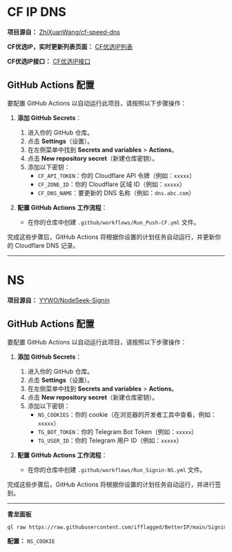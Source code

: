 # CF IP DNS

**项目源自：** [ZhiXuanWang/cf-speed-dns](https://github.com/ZhiXuanWang/cf-speed-dns)

**CF优选IP，实时更新列表页面：** [CF优选IP列表](https://ip.164746.xyz)

**CF优选IP接口：** [CF优选IP接口](https://ip.164746.xyz/ipTop.html)

## GitHub Actions 配置

要配置 GitHub Actions 以自动运行此项目，请按照以下步骤操作：

1. **添加 GitHub Secrets**：
   1. 进入你的 GitHub 仓库。
   2. 点击 **Settings**（设置）。
   3. 在左侧菜单中找到 **Secrets and variables** > **Actions**。
   4. 点击 **New repository secret**（新建仓库密钥）。
   5. 添加以下密钥：
      - `CF_API_TOKEN`：你的 Cloudflare API 令牌（例如：`xxxxx`）
      - `CF_ZONE_ID`：你的 Cloudflare 区域 ID（例如：`xxxxx`）
      - `CF_DNS_NAME`：要更新的 DNS 名称（例如：`dns.abc.com`）

2. **配置 GitHub Actions 工作流程**：
   - 在你的仓库中创建 `.github/workflows/Run_Push-CF.yml` 文件。

完成这些步骤后，GitHub Actions 将根据你设置的计划任务自动运行，并更新你的 Cloudflare DNS 记录。

---

# NS

**项目源自：** [YYWO/NodeSeek-Signin](https://github.com/YYWO/NodeSeek-Signin/tree/main)

## GitHub Actions 配置

要配置 GitHub Actions 以自动运行此项目，请按照以下步骤操作：

1. **添加 GitHub Secrets**：
   1. 进入你的 GitHub 仓库。
   2. 点击 **Settings**（设置）。
   3. 在左侧菜单中找到 **Secrets and variables** > **Actions**。
   4. 点击 **New repository secret**（新建仓库密钥）。
   5. 添加以下密钥：
      - `NS_COOKIES`：你的 cookie（在浏览器的开发者工具中查看，例如：`xxxxx`）
      - `TG_BOT_TOKEN`：你的 Telegram Bot Token（例如：`xxxxx`）
      - `TG_USER_ID`：你的 Telegram 用户 ID（例如：`xxxxx`）

2. **配置 GitHub Actions 工作流程**：
   - 在你的仓库中创建 `.github/workflows/Run_Signin-NS.yml` 文件。

完成这些步骤后，GitHub Actions 将根据你设置的计划任务自动运行，并进行签到。

---

**青龙面板**

```bash
ql raw https://raw.githubusercontent.com/ifflagged/BetterIP/main/Signin-NS.py
```

**配置：** `NS_COOKIE`
